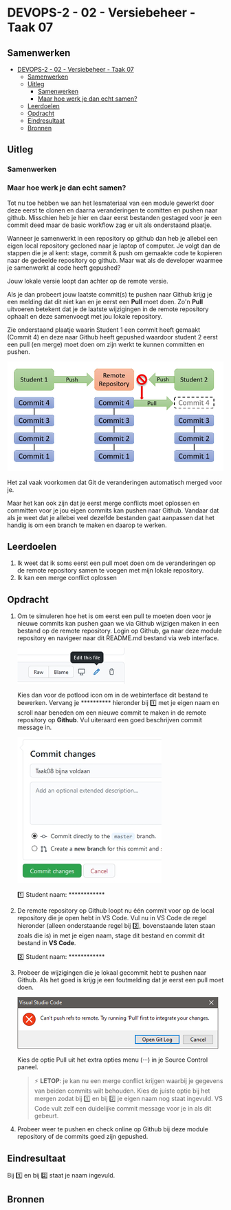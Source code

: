 # DEVOPS-2 - 02 - Versiebeheer - Taak 07

## Samenwerken

- [DEVOPS-2 - 02 - Versiebeheer - Taak 07](#devops-2---02---versiebeheer---taak-07)
  - [Samenwerken](#samenwerken)
  - [Uitleg](#uitleg)
    - [Samenwerken](#samenwerken-1)
    - [Maar hoe werk je dan echt samen?](#maar-hoe-werk-je-dan-echt-samen)
  - [Leerdoelen](#leerdoelen)
  - [Opdracht](#opdracht)
  - [Eindresultaat](#eindresultaat)
  - [Bronnen](#bronnen)

## Uitleg

### Samenwerken

### Maar hoe werk je dan echt samen?

Tot nu toe hebben we aan het lesmateriaal van een module gewerkt door deze eerst te clonen en daarna veranderingen te comitten en pushen naar github. Misschien heb je hier en daar eerst bestanden gestaged voor je een commit deed maar de basic workflow zag er uit als onderstaand plaatje.


Wanneer je samenwerkt in een repository op github dan heb je allebei een eigen local repository gecloned naar je laptop of computer. Je volgt dan de stappen die je al kent: stage, commit & push om gemaakte code te kopieren naar de gedeelde repository op github. Maar wat als de developer waarmee je samenwerkt al code heeft gepushed? 

Jouw lokale versie loopt dan achter op de remote versie.

Als je dan probeert jouw laatste commit(s) te pushen naar Github krijg je een melding dat dit niet kan en je eerst een **Pull** moet doen. Zo'n **Pull** uitvoeren betekent dat je de laatste wijzigingen in de remote repository ophaalt en deze samenvoegt met jou lokale repository. 

Zie onderstaand plaatje waarin Student 1 een commit heeft gemaakt (Commit 4) en deze naar Github heeft gepushed waardoor student 2 eerst een pull (en merge) moet doen om zijn werkt te kunnen committen en pushen.

![](img/git-samenwerken-op-een-branch.jpg)

Het zal vaak voorkomen dat Git de veranderingen automatisch merged voor je.

Maar het kan ook zijn dat je eerst merge conflicts moet oplossen en committen voor je jou eigen commits kan pushen naar Github. Vandaar dat als je weet dat je allebei veel dezelfde bestanden gaat aanpassen dat het handig is om een branch te maken en daarop te werken.

## Leerdoelen

1. Ik weet dat ik soms eerst een pull moet doen om de veranderingen op de remote repository samen te voegen met mijn lokale repository.
2. Ik kan een merge conflict oplossen 

## Opdracht

1.  Om te simuleren hoe het is om eerst een pull te moeten doen voor je nieuwe commits kan pushen gaan we via Github wijzigen maken in een bestand op de remote repository. Login op Github, ga naar deze module repository en navigeer naar dit README.md bestand via web interface. 

    ![](img/github-editfile-icons.jpg)

    Kies dan voor de potlood icon om in de webinterface dit bestand te bewerken. Vervang je ********** hieronder bij :one: met je eigen naam en scroll naar beneden om een nieuwe commit te maken in de remote repository op **Github**. Vul uiteraard een goed beschrijven commit message in.

    ![](img/github-commit.jpg)

    :one: Student naam: ************

2. De remote repository op Github loopt nu één commit voor op de local repository die je open hebt in VS Code. Vul nu in VS Code de regel hieronder (alleen onderstaande regel bij :two:, bovenstaande laten staan zoals die is) in met je eigen naam, stage dit bestand en commit dit bestand in **VS Code**.
   
    :two: Student naam: ************

3. Probeer de wijzigingen die je lokaal gecommit hebt te pushen naar Github. Als het goed is krijg je een foutmelding dat je eerst een pull moet doen. 
   
   ![](img/git-push-error.png)
   
   Kies de optie Pull uit het extra opties menu (···) in je Source Control paneel. 
   > :zap: **LETOP**: je kan nu een merge conflict krijgen waarbij je gegevens van beiden commits wilt behouden. Kies de juiste optie bij het mergen zodat bij :one: en bij :two: je eigen naam nog staat ingevuld. VS Code vult zelf een duidelijke commit message voor je in als dit gebeurt.

4. Probeer weer te pushen en check online op Github bij deze module repository of de commits goed zijn gepushed.

## Eindresultaat

Bij :one: en bij :two: staat je naam ingevuld.

## Bronnen